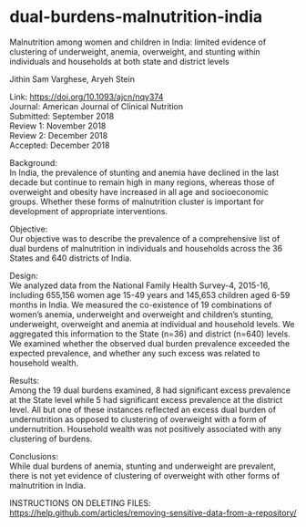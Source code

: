 # dual-burdens-malnutrition-india
Malnutrition among women and children in India: limited evidence of clustering of underweight, anemia, overweight, and stunting within individuals and households at both state and district levels  

Jithin Sam Varghese, Aryeh Stein

Link: https://doi.org/10.1093/ajcn/nqy374  
Journal: American Journal of Clinical Nutrition  
Submitted: September 2018  
Review 1: November 2018  
Review 2: December 2018   
Accepted: December 2018  

Background:   
In India, the prevalence of stunting and anemia have declined in the last decade but continue to remain high in many regions, whereas those of overweight and obesity have increased in all age and socioeconomic groups. Whether these forms of malnutrition cluster is important for development of appropriate interventions.  

Objective:   
Our objective was to describe the prevalence of a comprehensive list of dual burdens of malnutrition in individuals and households across the 36 States and 640 districts of India.  

Design:   
We analyzed data from the National Family Health Survey-4, 2015-16, including 655,156 women age 15-49 years and 145,653 children aged 6-59 months in India. We measured the co-existence of 19 combinations of women’s anemia, underweight and overweight and children’s stunting, underweight, overweight and anemia at individual and household levels. We aggregated this information to the State (n=36) and district (n=640) levels. We examined whether the observed dual burden prevalence exceeded the expected prevalence, and whether any such excess was related to household wealth.  

Results:   
Among the 19 dual burdens examined, 8 had significant excess prevalence at the State level while 5 had significant excess prevalence at the district level. All but one of these instances reflected an excess dual burden of undernutrition as opposed to clustering of overweight with a form of undernutrition. Household wealth was not positively associated with any clustering of burdens.   

Conclusions:   
While dual burdens of anemia, stunting and underweight are prevalent, there is not yet evidence of clustering of overweight with other forms of malnutrition in India.    


INSTRUCTIONS ON DELETING FILES: https://help.github.com/articles/removing-sensitive-data-from-a-repository/
